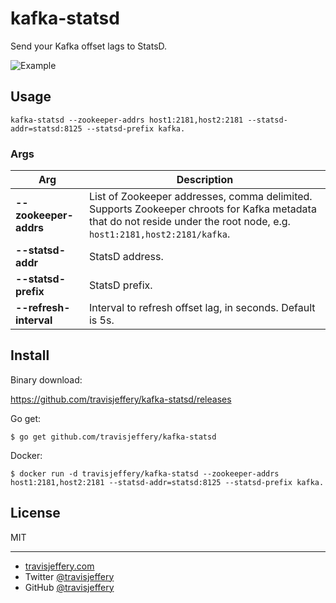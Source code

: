 # kafka-statsd

Send your Kafka offset lags to StatsD.

![Example](https://raw.githubusercontent.com/travisjeffery/kafka-statsd/master/screenshot.png)

## Usage

```
kafka-statsd --zookeeper-addrs host1:2181,host2:2181 --statsd-addr=statsd:8125 --statsd-prefix kafka.
```

### Args

| Arg                    | Description                                                                                                                                                             |
|------------------------|-------------------------------------------------------------------------------------------------------------------------------------------------------------------------|
| **--zookeeper-addrs**  | List of Zookeeper addresses, comma delimited. Supports Zookeeper chroots for Kafka metadata that do not reside under the root node, e.g. `host1:2181,host2:2181/kafka`. |
| **--statsd-addr**      | StatsD address.                                                                                                                                                         |
| **--statsd-prefix**    | StatsD prefix.                                                                                                                                                          |
| **--refresh-interval** | Interval to refresh offset lag, in seconds. Default is 5s.                                                                                                              |

## Install

Binary download:

https://github.com/travisjeffery/kafka-statsd/releases

Go get:

```
$ go get github.com/travisjeffery/kafka-statsd
```

Docker:

```
$ docker run -d travisjeffery/kafka-statsd --zookeeper-addrs host1:2181,host2:2181 --statsd-addr=statsd:8125 --statsd-prefix kafka.
```

## License

MIT

---

- [travisjeffery.com](http://travisjeffery.com)
- Twitter [@travisjeffery](https://twitter.com/travisjeffery)
- GitHub [@travisjeffery](https://github.com/travisjeffery)
